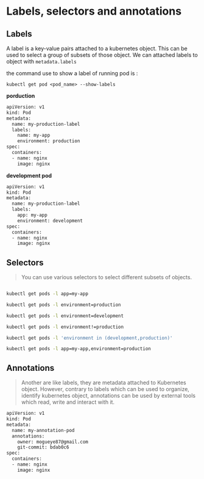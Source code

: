 # Labels, selectors and annotations
## Labels
A label is a key-value pairs attached to a kubernetes object. This can be used to select a group of subsets of those object.
We can attached labels to object with `metadata.labels`

the command use to show a label of running pod is : 

`kubectl get pod <pod_name> --show-labels`

**porduction**
```sh
apiVersion: v1
kind: Pod
metadata:
  name: my-production-label
  labels:
    name: my-app
    environment: production
spec:
  containers:
  - name: nginx
    image: nginx
```

**development pod**
```sh
apiVersion: v1
kind: Pod
metadata:
  name: my-production-label
  labels:
    app: my-app
    environment: development
spec:
  containers:
  - name: nginx
    image: nginx
```

## Selectors
> You can use various selectors to select different subsets of objects.
```sh

kubectl get pods -l app=my-app

kubectl get pods -l environment=production

kubectl get pods -l environment=development

kubectl get pods -l environment!=production

kubectl get pods -l 'environment in (development,production)'

kubectl get pods -l app=my-app,environment=production
```

## Annotations
> Another are like labels, they are metadata attached to Kubernetes object.
  However, contrary to labels which can be used to organize, identify kubernetes object, annotations can be used by external tools which read, write and interact with it.

```sh
apiVersion: v1
kind: Pod
metadata:
  name: my-annotation-pod
  annotations:
    owner: mogueye87@gmail.com
    git-commit: bdab0c6
spec:
  containers:
  - name: nginx
    image: nginx
```